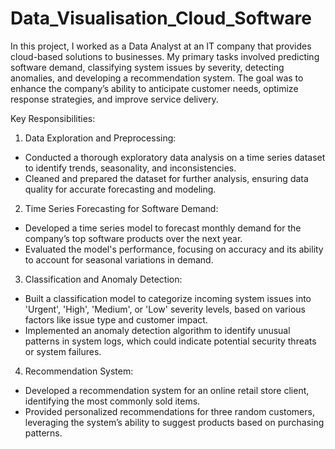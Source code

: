 # Data_Visualisation_Cloud_Software

In this project, I worked as a Data Analyst at an IT company that provides cloud-based solutions to businesses. My primary tasks involved predicting software demand, classifying system issues by severity, detecting anomalies, and developing a recommendation system. The goal was to enhance the company’s ability to anticipate customer needs, optimize response strategies, and improve service delivery.

Key Responsibilities:
1.	Data Exploration and Preprocessing:
  - Conducted a thorough exploratory data analysis on a time series dataset to identify trends, seasonality, and inconsistencies.
  - Cleaned and prepared the dataset for further analysis, ensuring data quality for accurate forecasting and modeling.
2.	Time Series Forecasting for Software Demand:
  - Developed a time series model to forecast monthly demand for the company’s top software products over the next year.
  - Evaluated the model's performance, focusing on accuracy and its ability to account for seasonal variations in demand.
3.	Classification and Anomaly Detection:
  - Built a classification model to categorize incoming system issues into 'Urgent', 'High', 'Medium', or 'Low' severity levels, based on various factors like issue type and customer impact.
  - Implemented an anomaly detection algorithm to identify unusual patterns in system logs, which could indicate potential security threats or system failures.
4.	Recommendation System:
  - Developed a recommendation system for an online retail store client, identifying the most commonly sold items.
  - Provided personalized recommendations for three random customers, leveraging the system’s ability to suggest products based on purchasing patterns.
